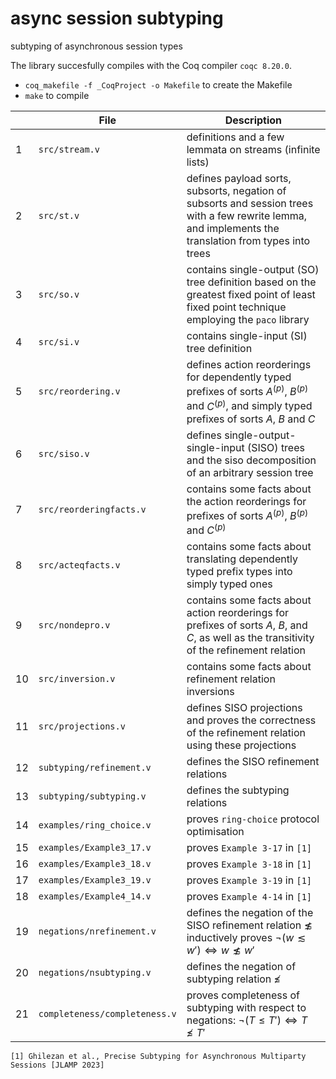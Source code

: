 # async session subtyping

subtyping of asynchronous session types

The library succesfully compiles with the Coq compiler `coqc 8.20.0`.
-  `coq_makefile -f _CoqProject -o Makefile` to create the Makefile
-  `make` to compile
 
| |File |Description |
|---------------- |-------------------------------|-----------------------------|
1 | `src/stream.v` | definitions and a few lemmata on streams (infinite lists)
2 | `src/st.v` | defines payload sorts, subsorts, negation of subsorts and session trees with a few rewrite lemma, and implements the translation from types into trees
3 | `src/so.v` | contains single-output (SO) tree definition based on the greatest fixed point of least fixed point technique employing the `paco` library
4 | `src/si.v` | contains single-input (SI) tree definition
5 | `src/reordering.v` | defines action reorderings for dependently typed prefixes of sorts $A^{(p)}$, $B^{(p)}$ and $C^{(p)}$, and simply typed prefixes of sorts $A$, $B$ and $C$
6 | `src/siso.v` | defines single-output-single-input (SISO) trees and the siso decomposition of an arbitrary session tree
7 | `src/reorderingfacts.v` | contains some facts about the action reorderings for prefixes of sorts $A^{(p)}$, $B^{(p)}$ and $C^{(p)}$
8 | `src/acteqfacts.v` | contains some facts about translating dependently typed prefix types into simply typed ones
9 | `src/nondepro.v` | contains some facts about action reorderings for prefixes of sorts $A$, $B$, and $C$, as well as the transitivity of the refinement relation
10 | `src/inversion.v` | contains some facts about refinement relation inversions
11 | `src/projections.v` | defines SISO projections and proves the correctness of the refinement relation using these projections
12 | `subtyping/refinement.v` | defines the SISO refinement relations
13 | `subtyping/subtyping.v` | defines the subtyping relations
14 | `examples/ring_choice.v` | proves `ring-choice` protocol optimisation
15 | `examples/Example3_17.v` | proves `Example 3-17` in `[1]`
16 | `examples/Example3_18.v` | proves `Example 3-18` in `[1]`
17 | `examples/Example3_19.v` | proves `Example 3-19` in `[1]`
18 | `examples/Example4_14.v` | proves `Example 4-14` in `[1]`
19 | `negations/nrefinement.v` | defines the negation of the SISO refinement relation $\not\lesssim$ inductively proves $\neg (w \lesssim w') \iff w \not\lesssim w'$
20 | `negations/nsubtyping.v` | defines the negation of subtyping relation $\not\leqslant$
21 | `completeness/completeness.v` | proves completeness of subtyping with respect to negations: $\neg (T \leqslant T') \iff T \not\leqslant T'$

`[1] Ghilezan et al., Precise Subtyping for Asynchronous Multiparty Sessions [JLAMP 2023]`
